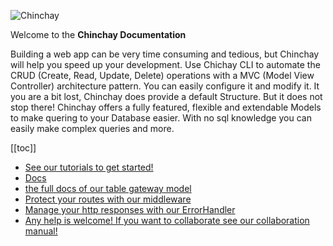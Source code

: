 ![Chinchay](https://chinchay-docs.herokuapp.com/assets/logo.png)

Welcome to the **Chinchay Documentation**


Building a web app can be very time consuming and tedious, but Chinchay will help you speed up your development. Use Chichay CLI to automate the CRUD (Create, Read, Update, Delete) operations with a MVC (Model View Controller) architecture pattern. You can easily configure it and modify it. It you are a bit lost, Chinchay does provide a default Structure. But it does not stop there! Chinchay offers a fully featured, flexible and extendable Models to make quering to your Database easier. With no sql knowledge you can easily make complex queries and more.


[[toc]]
*  [See our tutorials to get started!](./gettingstarted)
*  [Docs](./docs)
*  [the full docs of our table gateway model](./table-gateway)
*  [Protect your routes with our middleware](./middleware)
*  [Manage your http responses with our ErrorHandler](./errorhandler)
*  [Any help is welcome! If you want to collaborate see our collaboration manual!](./collaborate)
